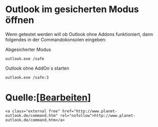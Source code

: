 # Outlook im gesicherten Modus öffnen

Wenn getestet werden will ob Outlook ohne Addons funktioniert, dann folgendes in der Commandokonsolen eingeben:

Abgesicherter Modus

```
outlook.exe /safe
```

Outlook ohne AddOn´s starten

```
outlook.exe /safe:3
```

# <span class="mw-headline" id="bkmrk-quelle%3A">Quelle:</span><span class="mw-editsection"><span class="mw-editsection-bracket">\[</span>[Bearbeiten](https://wiki.eidolf.de/index.php?title=Outlook_im_gesicherten_Modus_%C3%B6ffnen&action=edit&section=1 "Abschnitt bearbeiten: Quelle:")<span class="mw-editsection-bracket">\]</span></span>

```
<a class="external free" href="http://www.planet-outlook.de/command.htm" rel="nofollow">http://www.planet-outlook.de/command.htm</a>
```
